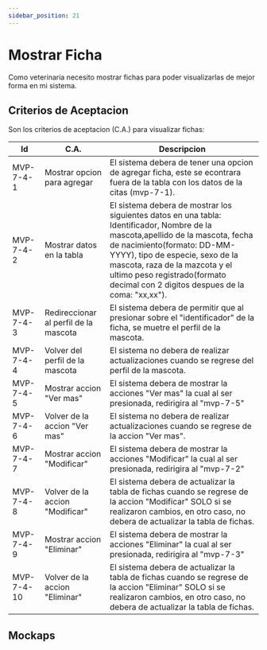 ```yaml
---
sidebar_position: 21
---
```


# Mostrar Ficha

Como veterinaria necesito mostrar fichas para poder visualizarlas de mejor forma en mi sistema.

<!-- En la siguiente imagen reprecenta el flujo general de la historia de usuario:
![Task Flow de Gestionar citas](/img/gestionar_citas/agregar_cita/agregar_cita_diagrama.svg) -->

## Criterios de Aceptacion
Son los criterios de aceptacion (C.A.) para visualizar fichas:

| Id | C.A. | Descripcion | 
|-------------------- | -------- | -------- | 
| MVP-7-4-1 | Mostrar opcion para agregar | El sistema debera de tener una opcion de agregar ficha, este se econtrara fuera de la tabla con los datos de la citas (mvp-7-1). |
| MVP-7-4-2 | Mostrar datos en la tabla | El sistema debera de mostrar los siguientes datos en una tabla: Identificador, Nombre de la mascota,apellido de la mascota, fecha de nacimiento(formato: DD-MM-YYYY), tipo de especie, sexo de la mascota, raza de la mazcota y el ultimo peso registrado(formato decimal con 2 digitos despues de la coma: "xx,xx"). |
| MVP-7-4-3 | Redireccionar al perfil de la mascota | El sistema debera de permitir que al presionar sobre el "identificador" de la ficha, se muetre el perfil de la mascota. |
| MVP-7-4-4 | Volver del perfil de la mascota  | El sistema no debera de realizar actualizaciones cuando se regrese del perfil de la mascota. |
| MVP-7-4-5 | Mostrar accion "Ver mas" | El sistema debera de mostrar la acciones "Ver mas" la cual al ser presionada, redirigira al "mvp-7-5" |
| MVP-7-4-6 | Volver de la accion "Ver mas"  | El sistema no debera de realizar actualizaciones cuando se regrese de la accion "Ver mas". |
| MVP-7-4-7 | Mostrar accion "Modificar" | El sistema debera de mostrar la acciones "Modificar" la cual al ser presionada, redirigira al "mvp-7-2" |
| MVP-7-4-8 | Volver de la accion "Modificar"  | El sistema debera de actualizar la tabla de fichas cuando se regrese de la accion "Modificar" SOLO si se realizaron cambios, en otro caso, no debera de actualizar la tabla de fichas. |
| MVP-7-4-9 | Mostrar accion "Eliminar" | El sistema debera de mostrar la acciones "Eliminar" la cual al ser presionada, redirigira al "mvp-7-3" |
| MVP-7-4-10 | Volver de la accion "Eliminar"  | El sistema debera de actualizar la tabla de fichas cuando se regrese de la accion "Eliminar" SOLO si se realizaron cambios, en otro caso, no debera de actualizar la tabla de fichas. |


## Mockaps

<!-- ### Agregar sin error
![Mockap de Gestionar citas general](/img/gestionar_citas/agregar_cita/agregar_cita_mockap.svg)

### Agregar con marca de error
![Mockap de Gestionar citas tabla](/img/gestionar_citas/agregar_cita/agregar_cita_error_mockap.svg) -->